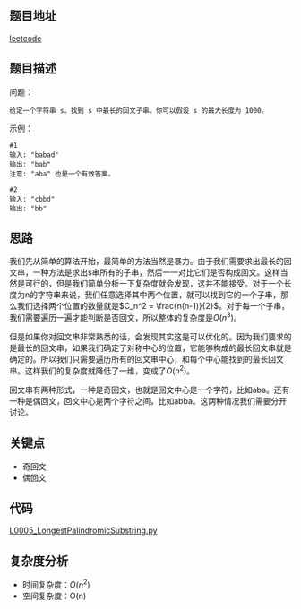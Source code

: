 <!--
 * @Date        : 2020-05-02 20:37:47
 * @LastEditors : anlzou
 * @Github      : https://github.com/anlzou
 * @LastEditTime: 2020-05-15 10:30:24
 * @FilePath    : \algorithm\problems\L0005_longest-palindromic-substring.md
 * @Describe    : 
 -->
## 题目地址

[leetcode](https://leetcode-cn.com/problems/longest-palindromic-substring/)

## 题目描述

问题：
```
给定一个字符串 s，找到 s 中最长的回文子串。你可以假设 s 的最大长度为 1000。
```
示例：
```
#1
输入: "babad"
输出: "bab"
注意: "aba" 也是一个有效答案。

#2
输入: "cbbd"
输出: "bb"
```

## 思路
我们先从简单的算法开始，最简单的方法当然是暴力。由于我们需要求出最长的回文串，一种方法是求出s串所有的子串，然后一一对比它们是否构成回文。这样当然是可行的，但是我们简单分析一下复杂度就会发现，这并不能接受。对于一个长度为n的字符串来说，我们任意选择其中两个位置，就可以找到它的一个子串，那么我们选择两个位置的数量就是$C_n^2 = \frac{n(n-1)}{2}$。对于每一个子串，我们需要遍历一遍才能判断是否回文，所以整体的复杂度是$O(n^3)$。

但是如果你对回文串非常熟悉的话，会发现其实这是可以优化的。因为我们要求的是最长的回文串，如果我们确定了对称中心的位置，它能够构成的最长回文串就是确定的。所以我们只需要遍历所有的回文串中心，和每个中心能找到的最长回文串。这样我们的复杂度就降低了一维，变成了$O(n^2)$。

回文串有两种形式，一种是奇回文，也就是回文中心是一个字符，比如aba。还有一种是偶回文，回文中心是两个字符之间，比如abba。这两种情况我们需要分开讨论。

## 关键点
- 奇回文
- 偶回文

## 代码
[L0005_LongestPalindromicSubstring.py](../code/L0005_LongestPalindromicSubstring.py)

## 复杂度分析

- 时间复杂度：$O(n^2)$
- 空间复杂度：O(n)